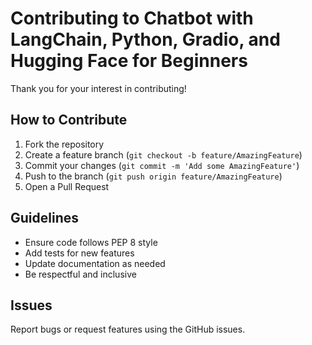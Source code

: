 # Contributing to Chatbot with LangChain, Python, Gradio, and Hugging Face for Beginners

Thank you for your interest in contributing!

## How to Contribute

1. Fork the repository
2. Create a feature branch (`git checkout -b feature/AmazingFeature`)
3. Commit your changes (`git commit -m 'Add some AmazingFeature'`)
4. Push to the branch (`git push origin feature/AmazingFeature`)
5. Open a Pull Request

## Guidelines

- Ensure code follows PEP 8 style
- Add tests for new features
- Update documentation as needed
- Be respectful and inclusive

## Issues

Report bugs or request features using the GitHub issues.
